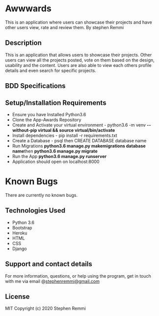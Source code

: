 # Awwwards
This is an application where users can showcase their projects and have other users view, rate and review them.
By stephen Remmi


## Description
This is an application that allows users to showcase their projects. Other users can view all the projects posted, vote on them based on the design, usability and the content. Users are also able to view each others profile details and even search for specific projects.

## BDD Specifications


## Setup/Installation Requirements
* Ensure you have Installed Python3.6
* Clone the App-Awards Repository
* Create and Activate your virtual environment - python3.6 -m venv **--without-pip virtual && source virtual/bin/activate**
* Install dependencies - pip install -r requirements.txt
* Create a Database - psql then CREATE DATABASE database name
* Run Migrations **python3.6 manage.py makemigrations database name**then **python3.6 manage.py migrate**
* Run the App **python3.6 manage.py runserver**
* Application should open on localhost:8000

# Known Bugs
There are currently no known bugs.

## Technologies Used
* Python 3.6
* Bootstrap
* Heroku
* HTML
* CSS
* Django
## Support and contact details
For more information, questions, or help using the program, get in touch with me via email @stephenremmi@gmail.com

## License
MIT Copyright (c) 2020 Stephen Remmi